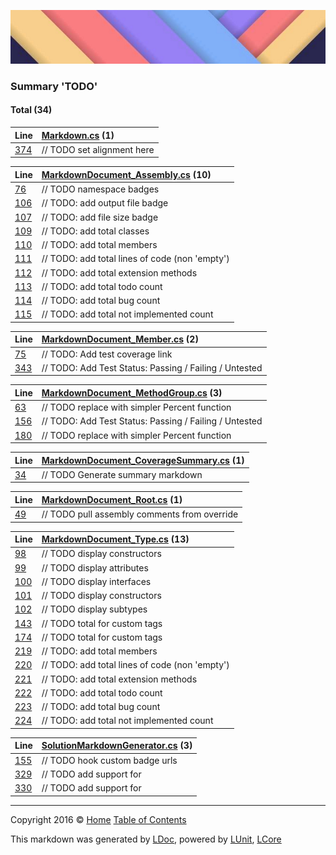 ![](LDoc/Content/LDoc-banner-small.png "")

### Summary 'TODO'

#### Total (34)

Line | [Markdown.cs](LDoc/Markdown/Generators/Markdown.cs) (1)
:---  | :--- 
[374](LDoc/Markdown/Generators/Markdown.cs#L374) |                                     // TODO set alignment here


Line | [MarkdownDocument_Assembly.cs](LDoc/Markdown/Generators/MarkdownDocument_Assembly.cs) (10)
:---  | :--- 
[76](LDoc/Markdown/Generators/MarkdownDocument_Assembly.cs#L76) |                     // TODO namespace badges
[106](LDoc/Markdown/Generators/MarkdownDocument_Assembly.cs#L106) |             // TODO: add output file badge
[107](LDoc/Markdown/Generators/MarkdownDocument_Assembly.cs#L107) |             // TODO: add file size badge
[109](LDoc/Markdown/Generators/MarkdownDocument_Assembly.cs#L109) |             // TODO: add total classes
[110](LDoc/Markdown/Generators/MarkdownDocument_Assembly.cs#L110) |             // TODO: add total members
[111](LDoc/Markdown/Generators/MarkdownDocument_Assembly.cs#L111) |             // TODO: add total lines of code (non 'empty')
[112](LDoc/Markdown/Generators/MarkdownDocument_Assembly.cs#L112) |             // TODO: add total extension methods
[113](LDoc/Markdown/Generators/MarkdownDocument_Assembly.cs#L113) |             // TODO: add total todo count
[114](LDoc/Markdown/Generators/MarkdownDocument_Assembly.cs#L114) |             // TODO: add total bug count
[115](LDoc/Markdown/Generators/MarkdownDocument_Assembly.cs#L115) |             // TODO: add total not implemented count


Line | [MarkdownDocument_Member.cs](LDoc/Markdown/Generators/MarkdownDocument_Member.cs) (2)
:---  | :--- 
[75](LDoc/Markdown/Generators/MarkdownDocument_Member.cs#L75) |                 // TODO: Add test coverage link
[343](LDoc/Markdown/Generators/MarkdownDocument_Member.cs#L343) |                 // TODO: Add Test Status: Passing / Failing / Untested


Line | [MarkdownDocument_MethodGroup.cs](LDoc/Markdown/Generators/MarkdownDocument_MethodGroup.cs) (3)
:---  | :--- 
[63](LDoc/Markdown/Generators/MarkdownDocument_MethodGroup.cs#L63) |             // TODO replace with simpler Percent function
[156](LDoc/Markdown/Generators/MarkdownDocument_MethodGroup.cs#L156) |             // TODO: Add Test Status: Passing / Failing / Untested
[180](LDoc/Markdown/Generators/MarkdownDocument_MethodGroup.cs#L180) |             // TODO replace with simpler Percent function


Line | [MarkdownDocument_CoverageSummary.cs](LDoc/Markdown/Generators/MarkdownDocument_CoverageSummary.cs) (1)
:---  | :--- 
[34](LDoc/Markdown/Generators/MarkdownDocument_CoverageSummary.cs#L34) |             // TODO Generate summary markdown


Line | [MarkdownDocument_Root.cs](LDoc/Markdown/Generators/MarkdownDocument_Root.cs) (1)
:---  | :--- 
[49](LDoc/Markdown/Generators/MarkdownDocument_Root.cs#L49) |                 // TODO pull assembly comments from override


Line | [MarkdownDocument_Type.cs](LDoc/Markdown/Generators/MarkdownDocument_Type.cs) (13)
:---  | :--- 
[98](LDoc/Markdown/Generators/MarkdownDocument_Type.cs#L98) |             // TODO display constructors 
[99](LDoc/Markdown/Generators/MarkdownDocument_Type.cs#L99) |             // TODO display attributes
[100](LDoc/Markdown/Generators/MarkdownDocument_Type.cs#L100) |             // TODO display interfaces 
[101](LDoc/Markdown/Generators/MarkdownDocument_Type.cs#L101) |             // TODO display constructors
[102](LDoc/Markdown/Generators/MarkdownDocument_Type.cs#L102) |             // TODO display subtypes
[143](LDoc/Markdown/Generators/MarkdownDocument_Type.cs#L143) |                     // TODO total for custom tags
[174](LDoc/Markdown/Generators/MarkdownDocument_Type.cs#L174) |                         // TODO total for custom tags
[219](LDoc/Markdown/Generators/MarkdownDocument_Type.cs#L219) |                 // TODO: add total members
[220](LDoc/Markdown/Generators/MarkdownDocument_Type.cs#L220) |                 // TODO: add total lines of code (non 'empty')
[221](LDoc/Markdown/Generators/MarkdownDocument_Type.cs#L221) |                 // TODO: add total extension methods
[222](LDoc/Markdown/Generators/MarkdownDocument_Type.cs#L222) |                 // TODO: add total todo count
[223](LDoc/Markdown/Generators/MarkdownDocument_Type.cs#L223) |                 // TODO: add total bug count
[224](LDoc/Markdown/Generators/MarkdownDocument_Type.cs#L224) |                 // TODO: add total not implemented count


Line | [SolutionMarkdownGenerator.cs](LDoc/Markdown/Generators/SolutionMarkdownGenerator.cs) (3)
:---  | :--- 
[155](LDoc/Markdown/Generators/SolutionMarkdownGenerator.cs#L155) |         // TODO hook custom badge urls
[329](LDoc/Markdown/Generators/SolutionMarkdownGenerator.cs#L329) |             // TODO add support for <see>
[330](LDoc/Markdown/Generators/SolutionMarkdownGenerator.cs#L330) |             // TODO add support for <seealso>




---

Copyright 2016 &copy; [Home](README.md) [Table of Contents](TableOfContents.md)

This markdown was generated by [LDoc](https://github.com/CodeSingularity/LDoc), powered by [LUnit](https://github.com/CodeSingularity/LUnit), [LCore](https://github.com/CodeSingularity/LCore)
